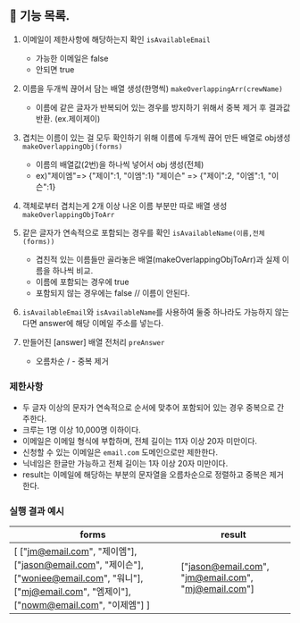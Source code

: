 ## 🚀 기능 목록.
1. 이메일이 제한사항에 해당하는지 확인 `isAvailableEmail`
    - 가능한 이메일은 false
    - 안되면 true
2. 이름을 두개씩 끊어서 담는 배열 생성(한명씩) `makeOverlappingArr(crewName)`
    - 이름에 같은 글자가 반복되어 있는 경우를 방지하기 위해서 중복 제거 후 결과값 반환. (ex.제이제이)

3. 겹치는 이름이 있는 걸 모두 확인하기 위해 이름에 두개씩 끊어 만든 배열로 obj생성`makeOverlappingObj(forms)`
    - 이름의 배열값(2번)을 하나씩 넣어서 obj 생성(전체)
    - ex)"제이엠"=> {"제이":1, "이엠":1}
         "제이슨" => {"제이":2, "이엠":1, "이슨":1}

4. 객체로부터 겹치는게 2개 이상 나온 이름 부분만 따로 배열 생성 `makeOverlappingObjToArr`

5. 같은 글자가 연속적으로 포함되는 경우를 확인 `isAvailableName(이름,전체(forms))`
    - 겹친적 있는 이름들만 골라놓은 배열(makeOverlappingObjToArr)과 실제 이름을 하나씩 비교.
    - 이름에 포함되는 경우에 true
    - 포함되지 않는 경우에는 false
    // 이름이 안된다.

6. `isAvailableEmail`와 `isAvailableName`를 사용하여 둘중 하나라도 가능하지 않는다면 answer에 해당 이메일 주소를 넣는다.

6. 만들어진 [answer] 배열 전처리 `preAnswer`
    - 오름차순 / - 중복 제거

### 제한사항

- 두 글자 이상의 문자가 연속적으로 순서에 맞추어 포함되어 있는 경우 중복으로 간주한다.
- 크루는 1명 이상 10,000명 이하이다.
- 이메일은 이메일 형식에 부합하며, 전체 길이는 11자 이상 20자 미만이다.
- 신청할 수 있는 이메일은 `email.com` 도메인으로만 제한한다.
- 닉네임은 한글만 가능하고 전체 길이는 1자 이상 20자 미만이다.
- result는 이메일에 해당하는 부분의 문자열을 오름차순으로 정렬하고 중복은 제거한다.

### 실행 결과 예시

| forms | result |
| --- | --- |
| [ ["jm@email.com", "제이엠"], ["jason@email.com", "제이슨"], ["woniee@email.com", "워니"], ["mj@email.com", "엠제이"], ["nowm@email.com", "이제엠"] ] | ["jason@email.com", "jm@email.com", "mj@email.com"] |
